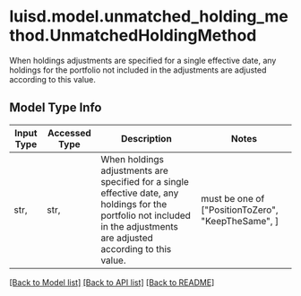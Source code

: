 # luisd.model.unmatched_holding_method.UnmatchedHoldingMethod

When holdings adjustments are specified for a single effective date,  any holdings for the portfolio not included in the adjustments are  adjusted according to this value.

## Model Type Info
Input Type | Accessed Type | Description | Notes
------------ | ------------- | ------------- | -------------
str,  | str,  | When holdings adjustments are specified for a single effective date,  any holdings for the portfolio not included in the adjustments are  adjusted according to this value. | must be one of ["PositionToZero", "KeepTheSame", ] 

[[Back to Model list]](../../README.md#documentation-for-models) [[Back to API list]](../../README.md#documentation-for-api-endpoints) [[Back to README]](../../README.md)

